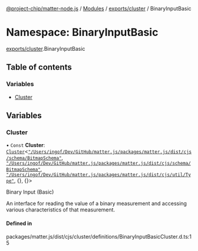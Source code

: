 [@project-chip/matter-node.js](../README.md) / [Modules](../modules.md) / [exports/cluster](exports_cluster.md) / BinaryInputBasic

# Namespace: BinaryInputBasic

[exports/cluster](exports_cluster.md).BinaryInputBasic

## Table of contents

### Variables

- [Cluster](exports_cluster.BinaryInputBasic.md#cluster)

## Variables

### Cluster

• `Const` **Cluster**: [`Cluster`](exports_cluster.md#cluster)<[`"/Users/ingof/Dev/GitHub/matter.js/packages/matter.js/dist/cjs/schema/BitmapSchema"`](export._internal_.__Users_ingof_Dev_GitHub_matter_js_packages_matter_js_dist_cjs_schema_BitmapSchema_.md), [`"/Users/ingof/Dev/GitHub/matter.js/packages/matter.js/dist/cjs/schema/BitmapSchema"`](export._internal_.__Users_ingof_Dev_GitHub_matter_js_packages_matter_js_dist_cjs_schema_BitmapSchema_.md), [`"/Users/ingof/Dev/GitHub/matter.js/packages/matter.js/dist/cjs/util/Type"`](export._internal_.__Users_ingof_Dev_GitHub_matter_js_packages_matter_js_dist_cjs_util_Type_.md), {}, {}\>

Binary Input (Basic)

An interface for reading the value of a binary measurement and accessing various characteristics of that
measurement.

#### Defined in

packages/matter.js/dist/cjs/cluster/definitions/BinaryInputBasicCluster.d.ts:15
